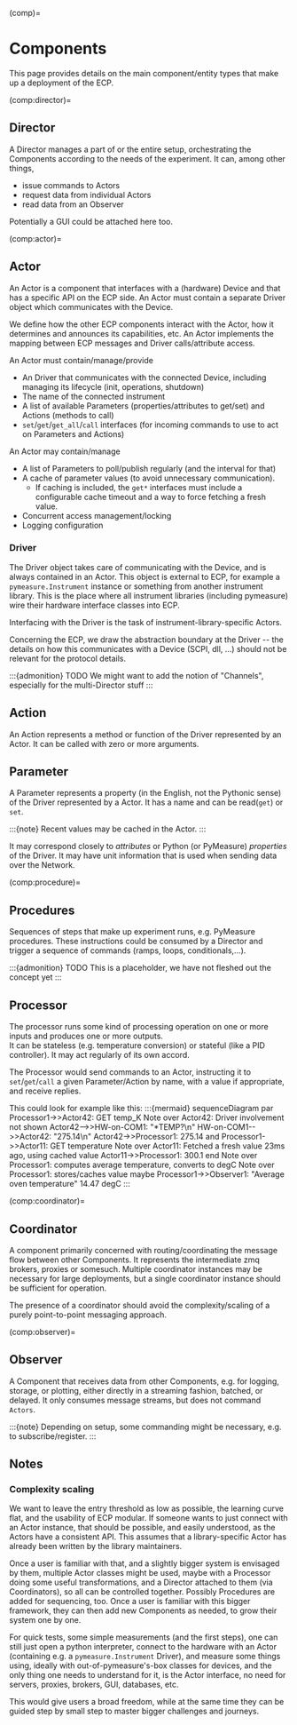 (comp)=
# Components

This page provides details on the main component/entity types that make up a deployment of the ECP.

(comp:director)=
## Director
A Director manages a part of or the entire setup, orchestrating the Components according to the needs of the experiment.
It can, among other things, 
* issue commands to Actors
* request data from individual Actors
* read data from an Observer

Potentially a GUI could be attached here too.

(comp:actor)=
## Actor
An Actor is a component that interfaces with a (hardware) Device and that has a specific API on the ECP side.
An Actor must contain a separate Driver object which communicates with the Device.

We define how the other ECP components interact with the Actor, how it determines and announces its capabilities, etc.
An Actor implements the mapping between ECP messages and Driver calls/attribute access.

An Actor must contain/manage/provide
* An Driver that communicates with the connected Device, including managing its lifecycle (init, operations, shutdown)
* The name of the connected instrument
* A list of available Parameters (properties/attributes to get/set) and Actions (methods to call)
* `set`/`get`/`get_all`/`call` interfaces (for incoming commands to use to act on Parameters and Actions)

An Actor may contain/manage
* A list of Parameters to poll/publish regularly (and the interval for that)
* A cache of parameter values (to avoid unnecessary communication). 
    - If caching is included, the `get*` interfaces must include a configurable cache timeout and a way to force fetching a fresh value. 
* Concurrent access management/locking
* Logging configuration

### Driver
The Driver object takes care of communicating with the Device, and is always contained in an Actor.
This object is external to ECP, for example a `pymeasure.Instrument` instance or something from another instrument library.
This is the place where all instrument libraries (including pymeasure) wire their hardware interface classes into ECP.

Interfacing with the Driver is the task of instrument-library-specific Actors.

Concerning the ECP, we draw the abstraction boundary at the Driver -- the details on how this communicates with a Device (SCPI, dll, ...) should not be relevant for the protocol details.

:::{admonition} TODO
We might want to add the notion of "Channels", especially for the multi-Director stuff
:::

## Action
An Action represents a method or function of the Driver represented by an Actor.
It can be called with zero or more arguments.

## Parameter
A Parameter represents a property (in the English, not the Pythonic sense) of the Driver represented by a Actor.
It has a name and can be read(`get`) or `set`.

:::{note}
Recent values may be cached in the Actor.
:::

It may correspond closely to _attributes_ or Python (or PyMeasure) _properties_ of the Driver.
It may have unit information that is used when sending data over the Network.

(comp:procedure)=
## Procedures
Sequences of steps that make up experiment runs, e.g. PyMeasure procedures.
These instructions could be consumed by a Director and trigger a sequence of commands (ramps, loops, conditionals,...).

:::{admonition} TODO
This is a placeholder, we have not fleshed out the concept yet
:::

## Processor
The processor runs some kind of processing operation on one or more inputs and produces one or more outputs.  
It can be stateless (e.g. temperature conversion) or stateful (like a PID controller).
It may act regularly of its own accord.

The Processor would send commands to an Actor, instructing it to `set`/`get`/`call` a given Parameter/Action by name, with a value if appropriate, and receive replies.

This could look for example like this:
:::{mermaid}
sequenceDiagram
    par
        Processor1->>Actor42: GET temp_K
        Note over Actor42: Driver involvement not shown
        Actor42-->>HW-on-COM1: "*TEMP?\n"
        HW-on-COM1-->>Actor42: "275.14\n"
        Actor42->>Processor1: 275.14
    and
        Processor1->>Actor11: GET temperature
        Note over Actor11: Fetched a fresh value 23ms ago, using cached value
        Actor11->>Processor1: 300.1
    end
    Note over Processor1: computes average temperature, converts to degC
    Note over Processor1: stores/caches value maybe
    Processor1->>Observer1: "Average oven temperature" 14.47 degC
:::

(comp:coordinator)=
## Coordinator
A component primarily concerned with routing/coordinating the message flow between other Components.
It represents the intermediate zmq brokers, proxies or somesuch.
Multiple coordinator instances may be necessary for large deployments, but a single coordinator instance should be sufficient for operation.

The presence of a coordinator should avoid the complexity/scaling of a purely point-to-point messaging approach. 

(comp:observer)=
## Observer
A Component that receives data from other Components, e.g. for logging, storage, or plotting, either directly in a streaming fashion, batched, or delayed.
It only consumes message streams, but does not command `Actors`.

:::{note} Depending on setup, some commanding might be necessary, e.g. to subscribe/register.
:::

## Notes 
### Complexity scaling
We want to leave the entry threshold as low as possible, the learning curve flat, and the usability of ECP modular.
If someone wants to just connect with an Actor instance, that should be possible, and easily understood, as the Actors have a consistent API.
This assumes that a library-specific Actor has already been written by the library maintainers.

Once a user is familiar with that, and a slightly bigger system is envisaged by them, multiple Actor classes might be used, maybe with a Processor doing some useful transformations, and a Director attached to them (via Coordinators), so all can be controlled together.
Possibly Procedures are added for sequencing, too.
Once a user is familiar with this bigger framework, they can then add new Components as needed, to grow their system one by one.

For quick tests, some simple measurements (and the first steps), one can still just open a python interpreter, connect to the hardware with an Actor (containing e.g. a `pymeasure.Instrument` Driver), and measure some things using, ideally with out-of-pymeasure's-box classes for devices, and the only thing one needs to understand for it, is the Actor interface, no need for servers, proxies, brokers, GUI, databases, etc. 

This would give users a broad freedom, while at the same time they can be guided step by small step to master bigger challenges and journeys.
